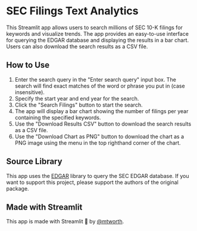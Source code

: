 # SEC Filings Text Analytics

This Streamlit app allows users to search millions of SEC 10-K filings for keywords and visualize trends. The app provides an easy-to-use interface for querying the EDGAR database and displaying the results in a bar chart. Users can also download the search results as a CSV file.

## How to Use

1. Enter the search query in the "Enter search query" input box. The search will find exact matches of the word or phrase you put in (case insensitive). 
2. Specify the start year and end year for the search.
3. Click the "Search Filings" button to start the search.
4. The app will display a bar chart showing the number of filings per year containing the specified keywords.
5. Use the "Download Results CSV" button to download the search results as a CSV file.
6. Use the "Download Chart as PNG" button to download the chart as a PNG image using the menu in the top righthand corner of the chart. 

## Source Library

This app uses the [EDGAR](https://github.com/bellingcat/EDGAR) library to query the SEC EDGAR database. If you want to support this project, please support the authors of the original package.

## Made with Streamlit

This app is made with Streamlit 🎈 by [@mtworth](https://github.com/mtworth). 

